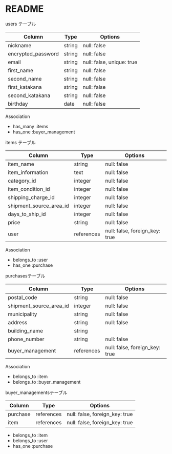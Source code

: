 # README

   users テーブル

| Column             | Type   | Options                   |
| ------------------ | ------ | ------------------------- |
| nickname           | string | null: false               |
| encrypted_password | string | null: false               |
| email              | string | null: false, unique: true |
| first_name         | string | null: false               |
| second_name        | string | null: false               |
| first_katakana     | string | null: false               |
| second_katakana    | string | null: false               |
| birthday           | date   | null: false               |


   Association
   
   - has_many :items
   - has_one :buyer_management

  items テーブル

| Column                  | Type       | Options                        |
| ----------------------- | ---------- |------------------------------- |
| item_name               | string     | null: false                    |
| item_information        | text       | null: false                    |
| category_id             | integer    | null: false                    |
| item_condition_id       | integer    | null: false                    |
| shipping_charge_id      | integer    | null: false                    |
| shipment_source_area_id | integer    | null: false                    |
| days_to_ship_id         | integer    | null: false                    |
| price                   | string     | null: false                    |
| user                    | references | null: false, foreign_key: true |

   Association
   - belongs_to :user
   - has_one :purchase

   purchasesテーブル

| Column                  | Type       | Options     |
| ----------------------- | ---------- | ----------- |
| postal_code             | string     | null: false |
| shipment_source_area_id | integer    | null: false |
| municipality            | string     | null: false |
| address                 | string     | null: false |
| building_name           | string     |
| phone_number            | string     | null: false |
| buyer_management        | references | null: false, foreign_key: true |

   Association

   - belongs_to :item
   - belongs_to :buyer_management

buyer_managementsテーブル

| Column    | Type       | Options                        |
| --------- | ---------- | ------------------------------ |
| purchase  | references | null: false, foreign_key: true |
| item      | references | null: false, foreign_key: true |

  - belongs_to :item
  - belongs_to :user
  - has_one :purchase